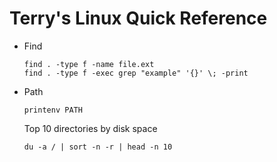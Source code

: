 # Terry's Linux Quick Reference

- Find
  ```
  find . -type f -name file.ext
  find . -type f -exec grep "example" '{}' \; -print
  ```
- Path
  ```
  printenv PATH
  ```
  Top 10 directories by disk space
  ```
  du -a / | sort -n -r | head -n 10
  ```
